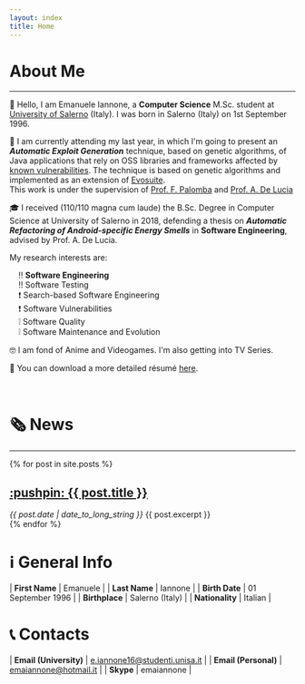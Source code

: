 ```yaml
---
layout: index
title: Home
---
```


# About Me

---

:wave: Hello, I am Emanuele Iannone, a **Computer Science** M.Sc. student at
[University of Salerno](https://www.unisa.it/) (Italy). I was born in Salerno (Italy) on 1st September 1996.

:pencil: I am currently attending my last year, in which I'm going to present an ***Automatic Exploit Generation***
technique, based on genetic algorithms, of Java applications that rely on OSS libraries and frameworks
affected by [known vulnerabilities](https://cve.mitre.org/).
The technique is based on genetic algorithms and implemented as an extension of [Evosuite](https://github.com/EvoSuite/evosuite).  
This work is under the supervision of [Prof. F. Palomba](https://fpalomba.github.io/) and [Prof. A. De Lucia](https://docenti.unisa.it/003241/home)

:mortar_board: I received (110/110 magna cum laude) the B.Sc. Degree in Computer Science at
University of Salerno in 2018, defending a thesis on
***Automatic Refactoring of Android-specific Energy Smells*** in **Software Engineering**,
advised by Prof. A. De Lucia.

My research interests are:

&nbsp;&nbsp;&nbsp;&nbsp;:bangbang: **Software Engineering**  
&nbsp;&nbsp;&nbsp;&nbsp;:bangbang: Software Testing  
&nbsp;&nbsp;&nbsp;&nbsp;:exclamation: Search-based Software Engineering  
&nbsp;&nbsp;&nbsp;&nbsp;:exclamation: Software Vulnerabilities  
&nbsp;&nbsp;&nbsp;&nbsp;:grey_exclamation: Software Quality  
&nbsp;&nbsp;&nbsp;&nbsp;:grey_exclamation: Software Maintenance and Evolution  

:nerd_face: I am fond of Anime and Videogames. I'm also getting into TV Series.

[//]: # (The sources of CV is on my overleaf)
:scroll: You can download a more detailed résumé [here](./download/resume.pdf).

<br>

# :newspaper_roll: News

---

{% for post in site.posts %}
  <article>
    <h2>
      <a href="{{ post.url }}">
        :pushpin: {{ post.title }}
      </a>
    </h2>
    <i><time datetime="{{ post.date | date: "%Y-%m-%d" }}">{{ post.date | date_to_long_string }}</time></i>
    {{ post.excerpt }}
  </article>
{% endfor %}

# :information_source: General Info

| **First Name** | Emanuele |
| **Last Name** | Iannone |
| **Birth Date**  | 01 September 1996 |
| **Birthplace** | Salerno (Italy) |
| **Nationality** | Italian |

# :telephone_receiver: Contacts

| **Email (University)** | e.iannone16@studenti.unisa.it |
| **Email (Personal)** | emaiannone@hotmail.it |
| **Skype** | emaiannone |
